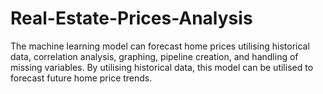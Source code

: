 # Real-Estate-Prices-Analysis
The machine learning model can forecast home prices utilising historical data, correlation analysis, graphing, pipeline creation, and handling of missing variables. By utilising historical data, this model can be utilised to forecast future home price trends.
